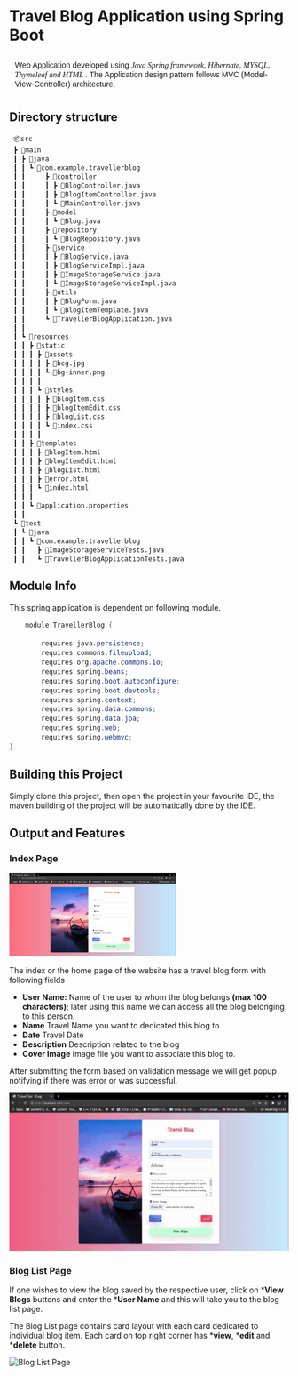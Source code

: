 
# Travel Blog Application using Spring Boot

<div style="padding:10px;font-family: 'Montserrat', sans-serif;">
Web Application developed using <span style="font-family: cursive; font-weight: 500; font-style: italic">Java Spring framework, Hibernate, MYSQL, Thymeleaf and HTML </span>. The Application design pattern follows 
MVC (Model-View-Controller) architecture. 
</div>

## Directory structure

```
 📦src
 ┣ 📂main
 ┃ ┣ 📂java
 ┃ ┃ ┗ 📂com.example.travellerblog
 ┃ ┃     ┣ 📂controller
 ┃ ┃     ┃ ┣ 📜BlogController.java
 ┃ ┃     ┃ ┣ 📜BlogItemController.java
 ┃ ┃     ┃ ┗ 📜MainController.java
 ┃ ┃     ┣ 📂model
 ┃ ┃     ┃ ┗ 📜Blog.java
 ┃ ┃     ┣ 📂repository
 ┃ ┃     ┃ ┗ 📜BlogRepository.java
 ┃ ┃     ┣ 📂service
 ┃ ┃     ┃ ┣ 📜BlogService.java
 ┃ ┃     ┃ ┣ 📜BlogServiceImpl.java
 ┃ ┃     ┃ ┣ 📜ImageStorageService.java
 ┃ ┃     ┃ ┗ 📜ImageStorageServiceImpl.java
 ┃ ┃     ┣ 📂utils
 ┃ ┃     ┃ ┣ 📜BlogForm.java
 ┃ ┃     ┃ ┗ 📜BlogItemTemplate.java
 ┃ ┃     ┗ 📜TravellerBlogApplication.java
 ┃ ┃
 ┃ ┗ 📂resources
 ┃ ┃ ┣ 📂static
 ┃ ┃ ┃ ┣ 📂assets
 ┃ ┃ ┃ ┃ ┣ 📜bcg.jpg
 ┃ ┃ ┃ ┃ ┗ 📜bg-inner.png
 ┃ ┃ ┃ ┃
 ┃ ┃ ┃ ┗ 📂styles
 ┃ ┃ ┃ ┃ ┣ 📜blogItem.css
 ┃ ┃ ┃ ┃ ┣ 📜blogItemEdit.css
 ┃ ┃ ┃ ┃ ┣ 📜blogList.css
 ┃ ┃ ┃ ┃ ┗ 📜index.css
 ┃ ┃ ┃ ┃
 ┃ ┃ ┣ 📂templates
 ┃ ┃ ┃ ┣ 📜blogItem.html
 ┃ ┃ ┃ ┣ 📜blogItemEdit.html
 ┃ ┃ ┃ ┣ 📜blogList.html
 ┃ ┃ ┃ ┣ 📜error.html
 ┃ ┃ ┃ ┗ 📜index.html
 ┃ ┃ ┃
 ┃ ┃ ┗ 📜application.properties
 ┃ ┃
 ┗ 📂test
 ┃ ┗ 📂java
 ┃ ┃ ┗ 📂com.example.travellerblog
 ┃ ┃   ┣ 📜ImageStorageServiceTests.java
 ┃ ┃   ┗ 📜TravellerBlogApplicationTests.java          

```

## Module Info

This spring application is dependent on following module.

``` java
    module TravellerBlog {

        requires java.persistence;
        requires commons.fileupload;
        requires org.apache.commons.io;
        requires spring.beans;
        requires spring.boot.autoconfigure;
        requires spring.boot.devtools;
        requires spring.context;
        requires spring.data.commons;
        requires spring.data.jpa;
        requires spring.web;
        requires spring.webmvc;
}
```

## Building this Project

Simply clone this project, then open the project in your favourite IDE,
the maven building of the project will be automatically done by the IDE.

## Output and Features

### Index Page
<div>
    <img src="./docs/indexPage.png" width="300px" height="150px" alt="indexPage">
</div>

The index or the home page of the website has a travel blog form with following fields
* **User Name:** Name of the user to whom the blog belongs ****(max 100 characters)****; later using this name we can access all the blog belonging to this person.
* **Name** Travel Name you want to dedicated this blog to
* **Date** Travel Date
* **Description** Description related to the blog
* **Cover Image** Image file you want to associate this blog to.

After submitting the form based on validation message we will get popup notifying if there was error or was successful.

![index Page](https://github.com/Ryednap/TravelBlog/blob/main/docs/indexPage.gif)

### Blog List Page

If one wishes to view the blog saved by the respective user, click on ***View Blogs** buttons and enter the ***User Name** and this will
take you to the blog list page.

The Blog List page contains card layout with each card dedicated to individual blog item. Each card on top right corner has
***view**, ***edit** and ***delete** button.

![Blog List Page](https://github.com/Ryednap/TravelBlog/blob/main/docs/blogList.gif)

